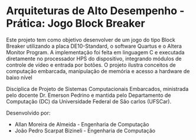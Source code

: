 # Arquiteturas de Alto Desempenho - Prática: Jogo Block Breaker

Este projeto tem como objetivo desenvolver de um jogo do tipo Block Breaker utilizando a placa DE10-Standard, o software Quartus e o Altera Monitor Program. A implementação foi feita em linguagem C e executada diretamente no processador HPS do dispositivo, integrando módulos de controle de vídeo e entrada por botões. O projeto ilustra conceitos de computação embarcada, manipulação de memória e acesso a hardware de baixo nível

Disciplica de Projeto de Sistemas Computacionais Embarcados, ministrada pelo docente Dr. Emerson Pedrino e mantida pelo Departamento de Computação (DC) da Universidade Federal de São carlos (UFSCar).

Desenvolvido por:
 - Allan Moreira de Almeida - Engenharia de Computação
 - João Pedro Scarpat Bizineli - Engenharia de Computação
